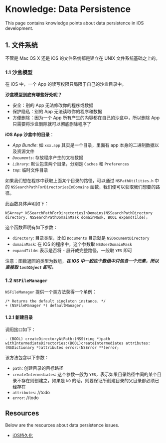 # Knowledge: Data Persistence

This page contains knowledge points about data persistence in iOS development.


## 1. 文件系统

不管是 Mac OS X 还是 iOS 的文件系统都是建立在 UNIX 文件系统基础之上的。


### 1.1 沙盒模型

在 iOS 中，一个 App 的读写权限只局限于自己的沙盒目录中。

__沙盒模型到底有哪些好处呢？__

* 安全：别的 App 无法修改你的程序或数据
* 保护隐私：别的 App 无法读取你的程序和数据
* 方便删除：因为一个 App 所有产生的内容都在自己的沙盒中，所以删除 App 只需要将沙盒删除就可以彻底删除程序了

__iOS App 沙盒中的目录__：

* _App Bundle_: 如 `xxx.app` 其实是一个目录，里面有 app 本身的二进制数据以及资源文件
* _`Documents`_: 存放程序产生的文档数据
* _`Library`_: 默认包含两个目录，分别是 `Caches` 和 `Preferences`
* _`tmp`_: 临时文件目录

如果我们想在程序中获取上面某个目录的路径，可以通过 `NSPathUtilities.h` 中的 `NSSearchPathForDirectoriesInDomains` 函数，我们便可以获取我们想要的路径。

此函数具体声明如下：

```
NSArray* NSSearchPathForDirectoriesInDomains(NSSearchPathDirectory directory, NSSearchPathDomainMask domainMask, BOOL expandTilde); 
```

这个函数声明有如下参数：

* `directory`: 目录类型，比如 `Documents` 目录就是 `NSDocumentDirectory`
* `domainMask`: 在 iOS 的程序中，这个参数取 `NSUserDomainMask`
* `expandTilde`: 表示是否将 `~` 展开成完整路径，一般取 `YES` 即可

注意：函数返回的类型为数组，___在 iOS 中一般这个数组中只包含一个元素，所以直接取 `lastObject` 即可。___


### 1.2 `NSFileManager`

`NSFileManager` 提供一个类方法获得一个单例：

```
/* Returns the default singleton instance. */
+ (NSFileManager *) defaultManager;
```

#### 1.2.1 新建目录

调用接口如下：

```
- (BOOL) createDirectoryAtPath:(NSString *)path withIntermediateDirectories:(BOOL)createIntermediates attributes:(NSDictionary *)attributes error:(NSError **)error;
```

该方法包含以下参数：

* `path`: 创建目录的目标路径
* `createIntermediates`: 这个参数一般为 `YES`，表示如果目录路径中间的某个目录不存在则创建之，如果是 `NO` 的话，则要保证所创建目录的父目录都必须已经存在
* `attributes`: //todo
* `error`: //todo




## Resources

Below are the resources about data persistence issues.

* [iOS持久化](http://geeklu.com/2012/01/ios-persistence/)